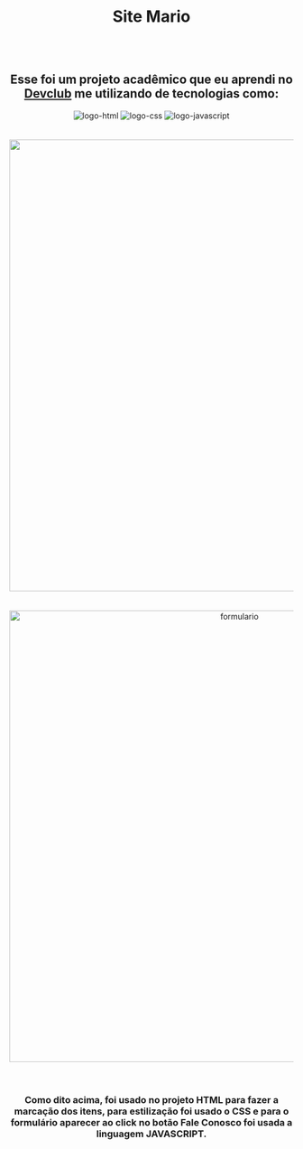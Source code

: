 <h1 align="center" >Site Mario</h1>
<br>
<br>
<h2 align="center" >Esse foi um projeto acadêmico que eu aprendi no <a href="https://rodolfomori.com.br/devclub">Devclub</a> me utilizando de tecnologias como:</h2>
<div align="center" >
<img src="https://img.shields.io/badge/HTML5-E34F26?style=for-the-badge&logo=html5&logoColor=white" alt="logo-html" /> 
<img src="https://img.shields.io/badge/CSS3-1572B6?style=for-the-badge&logo=css3&logoColor=white" alt="logo-css" />
<img src="https://img.shields.io/badge/JavaScript-323330?style=for-the-badge&logo=javascript&logoColor=F7DF1E" alt="logo-javascript" />
</div>
<br>
<br>
<div align="center">
<img src="https://github.com/Marcus5390/Site-Mario/blob/main/img%20home.png?raw=true" width="800px" />
</div>
<br>
<br>
<div align="center">
<img src="https://github.com/Marcus5390/Site-Mario/blob/main/img%20formulario.png?raw=true" alt="formulario"/ width="800px" >
</div>
<br>
<br>
<h3 align="center" >Como dito acima, foi usado no projeto HTML para fazer a marcação dos itens, para estilização foi usado o CSS e para o formulário aparecer ao click no botão Fale Conosco foi usada a linguagem JAVASCRIPT.</h3>

